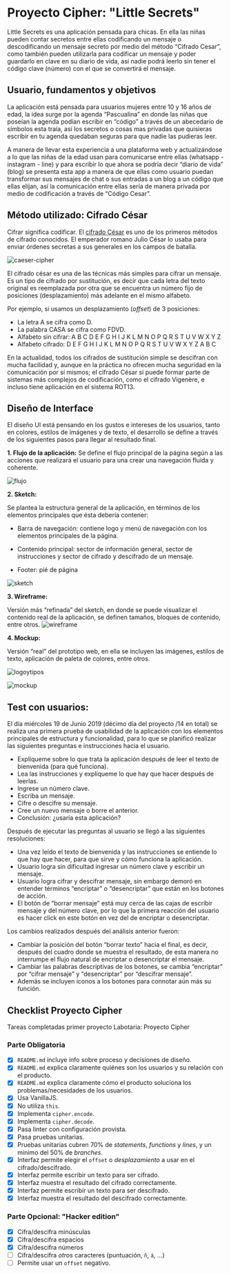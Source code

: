 # Proyecto Cipher: "Little Secrets"

Little Secrets es una aplicación pensada para chicas. En ella las niñas pueden contar secretos entre ellas codificando un mensaje o descodificando un mensaje secreto por medio del método “Cifrado Cesar”, como también pueden utilizarla para codificar un mensaje y poder guardarlo en clave en su diario de vida, así nadie podrá leerlo sin tener el código clave (número) con el que se convertirá el mensaje.

## Usuario, fundamentos y objetivos 

La aplicación está pensada para usuarios mujeres entre 10 y 16 años de edad, la idea surge por la agenda “Pascualina” en donde las niñas que poseían la agenda podían escribir en “código” a través de un abecedario de símbolos esta traía, así los secretos o cosas mas privadas que quisieras escribir en tu agenda quedaban seguras para que nadie las pudieras leer. 

A manera de llevar esta experiencia a una plataforma web y actualizándose a lo que las niñas de la edad usan para comunicarse entre ellas (whatsapp - instagram - line) y para escribir lo que ahora se podría decir “diario de vida” (blog) se presenta esta app a manera de que ellas como usuario puedan transformar sus mensajes de chat o sus entradas a un blog a un código que ellas elijan, así la comunicación entre ellas sería de manera privada por medio de codificación a través de “Código Cesar”.



## Método utilizado: Cifrado César

Cifrar significa codificar. El [cifrado César](https://en.wikipedia.org/wiki/Caesar_cipher) es uno de los primeros métodos de cifrado conocidos. El emperador romano Julio César lo usaba para enviar órdenes secretas a sus generales en los campos de batalla.

![caeser-cipher](https://upload.wikimedia.org/wikipedia/commons/thumb/2/2b/Caesar3.svg/2000px-Caesar3.svg.png)

El cifrado césar es una de las técnicas más simples para cifrar un mensaje. Es un tipo de cifrado por sustitución, es decir que cada letra del texto original es reemplazada por otra que se encuentra un número fijo de posiciones (desplazamiento) más adelante en el mismo alfabeto.

Por ejemplo, si usamos un desplazamiento (_offset_) de 3 posiciones:

- La letra A se cifra como D.
- La palabra CASA se cifra como FDVD.
- Alfabeto sin cifrar: A B C D E F G H I J K L M N O P Q R S T U V W X Y Z
- Alfabeto cifrado: D E F G H I J K L M N O P Q R S T U V W X Y Z A B C

En la actualidad, todos los cifrados de sustitución simple se descifran con mucha facilidad y, aunque en la práctica no ofrecen mucha seguridad en la comunicación por sí mismos; el cifrado César sí puede formar parte de sistemas más complejos de codificación, como el cifrado Vigenère, e incluso tiene aplicación en el sistema ROT13.


## Diseño de Interface

El diseño UI está pensando en los gustos e intereses de los usuarios, tanto en colores, estilos de imágenes y de texto, el desarrollo se define a través de los siguientes pasos para llegar al resultado final.

**1. Flujo de la aplicación:**
	Se define el flujo principal de la página según a las acciones que realizará el usuario para una crear una navegación fluida y coherente.

  ![flujo](https://i.imgur.com/Kpuhirl.png)

**2. Sketch:**

Se plantea la estructura general de la aplicación, en términos de los elementos principales que ésta debería contener:

- Barra de navegación: contiene logo y menú de navegación con los elementos principales de la página.

- Contenido principal: sector de información general, sector de instrucciones y sector de cifrado y descifrado de un mensaje.
- Footer: pié de página

![sketch](https://i.imgur.com/tLpEFoi.png)

**3. Wireframe:**

Versión más “refinada” del sketch, en donde se puede visualizar el contenido real de la aplicación, se definen tamaños, bloques de contenido, entre otros.
![wireframe](https://i.imgur.com/JVqYLsW.png)

**4. Mockup:**

Versión “real” del prototipo web, en ella se incluyen las imágenes, estilos de texto, aplicación de paleta de colores, entre otros.

![logoytipos](https://i.imgur.com/6yjKXc9.png)

![mockup](https://i.imgur.com/cT55ZaB.png)

## Test con usuarios:

El día miércoles 19 de Junio 2019 (décimo día del proyecto /14 en total) se realiza una primera prueba de usabilidad de la aplicación con los elementos principales de estructura y funcionalidad, para lo que se planificó realizar las siguientes preguntas e instrucciones hacia el usuario.

- Explíqueme sobre lo que trata la aplicación después de leer el texto de bienvenida (para qué funciona).
- Lea las instrucciones y explíqueme lo que hay que hacer después de leerlas.
- Ingrese un número clave.
- Escriba un mensaje.
- Cifre o descifre su mensaje.
- Cree un nuevo mensaje o borre el anterior.
- Conclusión: ¿usaría esta aplicación?

Después de ejecutar las preguntas al usuario se llegó a las siguientes resoluciones:
- Una vez leído el texto de bienvenida y las instrucciones se entiende lo que hay que hacer, para que sirve y cómo funciona la aplicación.
- Usuario logra sin dificultad ingresar un número clave y escribir un mensaje.
- Usuario logra cifrar y descifrar mensaje, sin embargo demoró en entender términos “encriptar” o “desencriptar” que están en los botones de acción.
- El botón de “borrar mensaje” está muy cerca de las cajas de escribir mensaje y del número clave, por lo que la primera reacción del usuario es hacer click en este botón en vez del de encriptar o desencriptar.

Los cambios realizados después del análisis anterior fueron:
- Cambiar la posición del botón “borrar texto” hacia el final, es decir, después del cuadro donde se muestra el resultado, de esta manera no interrumpe el flujo natural de encriptar o desencriptar el mensaje.
- Cambiar las palabras descriptivas de los botones, se cambia “encriptar” por “cifrar mensaje” y “desencriptar” por “descifrar mensaje”.
- Además se incluyen iconos a los botones para connotar aún más su función.



## Checklist Proyecto Cipher

Tareas completadas primer proyecto Labotaria: Proyecto Cipher

### Parte Obligatoria
* [x] `README.md` incluye info sobre proceso y decisiones de diseño.
* [x] `README.md` explica claramente quiénes son los usuarios y su relación con
  el producto.
* [x] `README.md` explica claramente cómo el producto soluciona los
  problemas/necesidades de los usuarios.
* [x] Usa VanillaJS.
* [x] No utiliza `this`.
* [x] Implementa `cipher.encode`.
* [x] Implementa `cipher.decode`.
* [x] Pasa linter con configuración provista.
* [x] Pasa pruebas unitarias.
* [x] Pruebas unitarias cubren 70% de _statements_, _functions_ y _lines_, y un
  mínimo del 50% de _branches_.
* [x] Interfaz permite elegir el `offset` o _desplazamiento_ a usar en el
  cifrado/descifrado.
* [x] Interfaz permite escribir un texto para ser cifrado.
* [x] Interfaz muestra el resultado del cifrado correctamente.
* [x] Interfaz permite escribir un texto para ser descifrado.
* [x] Interfaz muestra el resultado del descifrado correctamente.

### Parte Opcional: "Hacker edition"
* [x] Cifra/descifra minúsculas
* [x] Cifra/descifra espacios
* [x] Cifra/descifra números
* [ ] Cifra/descifra _otros_ caracteres (puntuación, `ñ`, `á`, ...)
* [ ] Permite usar un `offset` negativo.
